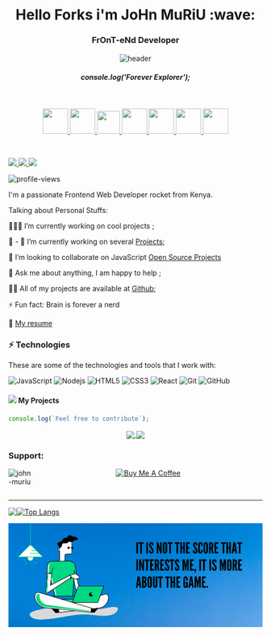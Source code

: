 <h1 align="center"> Hello Forks  i'm JoHn MuRiU :wave:</h1> 
 <h3 align="center">FrOnT-eNd Developer</h3>
<p align="center">
<!--<img align="center" width="5%" src="https://dev-to-uploads.s3.amazonaws.com/i/6mlc1xjw8c5i762zgq0i.gif" alt="header"/> -->
  <img align="center" width="25%" src="exploring.gif" alt="header"/> 
  <br>
  <h5 align="center">console.log('Forever Explorer');</h5>
</p>
<br>
<p align="center">
  <a title="Portfolio" href="https://johnmuriu.netlify.app/">
    <img src="https://iamskb258154309.files.wordpress.com/2020/07/cropped-circle-cropped.png" width="50" height="50" />
  </a>
  
  <a title="DEV.to" href="https://dev.to/legacystoc">
    <img src="https://cdn3.iconfinder.com/data/icons/logos-and-brands-adobe/512/84_Dev-512.png" width="50" height="50" />
  </a>
  
  <a title="Medium" href="https://medium.com/@johnmuriu">
    <img src="https://cdn.mos.cms.futurecdn.net/uazw6gFQuEC29mxMM55Tpb-1200-80.jpg" width="45" height="45"  />
  </a>
 
  <a title="LinkedIn" href="https://www.linkedin.com/in/john-muriu/">
    <img src="https://cdn4.iconfinder.com/data/icons/social-media-and-logos-11/32/Logo_LinkedIn-512.png" width="50" height="50" />
  </a>
  
  <a title="Email" href="mailto:johnmuriw@gmail.com">
    <img src="https://cdn4.iconfinder.com/data/icons/social-media-and-logos-11/32/Logo_Gmail_envelope_letter_email-512.png" width="50" height="50" />
  </a>
  
  <a title="Stackoverflow" href="https://stackoverflow.com/users/13070338/muriu">
    <img src="https://cdn0.iconfinder.com/data/icons/social-media-and-logos-11/32/logo_stackoverflow_Stack_overflow-512.png" width="50" height="50" />
  </a>
  
  <a title="Twitter" href="https://twitter.com/j_muriu">
    <img src="https://cdn4.iconfinder.com/data/icons/social-media-and-logos-11/32/Logo_Twitter_bird-512.png" width="50" height="50" />
  </a>
</p>

<br>
<p align="left">
  <a href="https://github.com/john-muriu" target="_blank">
    <img src="https://img.shields.io/github/followers/john-muriu?label=Follow%20Me&style=social"/>
  </a>


  <a href="https://twitter.com/j_muriu" target="_blank">
    <img src="https://img.shields.io/twitter/follow/j_muriu?style=social"/>
  </a>

  <a href="https://www.linkedin.com/in/john-muriu/" target="_blank">
    <img src="https://img.shields.io/badge/-Linkedin-blue?style=flat-square&logo=Linkedin&logoColor=white&link=www.linkedin.com/in/john-muriu"/>
  </a>
</p>


<p align="left"> <img src="https://gpvc.arturio.dev/john-muriu" alt="profile-views"> </p>


I'm a passionate  Frontend Web Developer rocket from Kenya.


Talking about Personal Stuffs:

👨🏽‍💻 I’m currently working on cool projects ;

:seedling: - 🔭 I’m currently working on several [Projects](https://github.com/john-muriu/);

:seedling:  I’m looking to collaborate on JavaScript [Open Source Projects](https://johnmuriu.netlify.app/)

:speech_balloon: Ask me about anything, I am happy to help ;

👨‍💻 All of my projects are available at [Github](https://github.com/john-muriu/);

⚡ Fun fact: Brain is forever a nerd

 
 
:memo:  [My resume](https://drive.google.com/file/d/1ESXF3ulffejwbGB-Wj6u1z1Q0N5lSH_b/view)

### ⚡ Technologies

These are some of the technologies and tools that I work with:

![JavaScript](https://img.shields.io/badge/-JavaScript-black?style=flat-square&logo=javascript)
![Nodejs](https://img.shields.io/badge/-Nodejs-339933?style=flat-square&logo=Node.js&logoColor=white)
![HTML5](https://img.shields.io/badge/-HTML5-E34F26?style=flat-square&logo=html5&logoColor=white)
![CSS3](https://img.shields.io/badge/-CSS3-1572B6?style=flat-square&logo=css3)
![React](https://img.shields.io/badge/-React.js-black?style=flat-square&logo=react&logoColor=Crayola)
![Git](https://img.shields.io/badge/-Git-black?style=flat-square&logo=git)
![GitHub](https://img.shields.io/badge/-GitHub-181717?style=flat-square&logo=github)


#### <img src="https://media.giphy.com/media/WUlplcMpOCEmTGBtBW/giphy.gif" width="30"> My Projects  
```javascript
console.log(`Feel free to contribute`);
```

<span>
<p align="center">
  <a href="https://github.com/John-Muriu/bouncing-Balls">
    <img align="center" src="https://github-readme-stats.vercel.app/api/pin/?username=john-muriu&repo=bouncing-Balls&theme=algolia" />
  </a>

  <a href="https://github.com/John-Muriu/facebook-clone">
    <img align="center" src="https://github-readme-stats.vercel.app/api/pin/?username=john-muriu&repo=facebook-clone&theme=algolia" />
  </a>
</p>
</span>


<h3 align="left">Support:</h3>

<p>
<a href="https://www.buymeacoffee.com/johnmuriu"> 
<img align="left" src="https://cdn.buymeacoffee.com/buttons/v2/default-yellow.png" height="5%" width="10%" alt="john-muriu" />
</a>
</p>
<p align="center">
<a href="https://www.buymeacoffee.com/johnmuriu" target="_blank"><img src="https://img.buymeacoffee.com/button-api/?text=Buy me a book&emoji=📖&slug=dexplorer&button_colour=ff7e38&font_colour=000000&font_family=Cookie&outline_colour=000000&coffee_colour=FFDD00" alt="Buy Me A Coffee" height="15%" width="25%" ></a>
</p>

<br>
<hr/>
 
<p align="left">
<a href="https://github.com/john-muriu">
  <img align="left" src="https://github-readme-stats.vercel.app/api?username=john-muriu&show_icons=true&theme=algolia" />
</a>
</p>


[![Top Langs](https://github-readme-stats.vercel.app/api/top-langs/?username=john-muriu&langs_count=8)](https://github.com/john-muriu/github-readme-stats)

<p align="center">
  <img src="Banner.png" alt="Banner"/>
</p>



